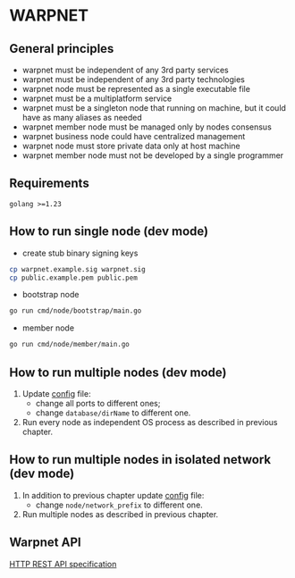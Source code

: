 # WARPNET
## General principles
- warpnet must be independent of any 3rd party services
- warpnet must be independent of any 3rd party technologies
- warpnet node must be represented as a single executable file
- warpnet must be a multiplatform service
- warpnet must be a singleton node that running on machine, but it could have as many aliases as needed
- warpnet member node must be managed only by nodes consensus
- warpnet business node could have centralized management
- warpnet node must store private data only at host machine
- warpnet member node must not be developed by a single programmer
## Requirements
    golang >=1.23

## How to run single node (dev mode)
- create stub binary signing keys
```bash 
cp warpnet.example.sig warpnet.sig 
cp public.example.pem public.pem
```
- bootstrap node
```bash 
go run cmd/node/bootstrap/main.go
```
- member node
```bash 
go run cmd/node/member/main.go
```

## How to run multiple nodes (dev mode)
1. Update [config](./config.yml) file:
   - change all ports to different ones;
   - change `database/dirName` to different one.
2. Run every node as independent OS process
as described in previous chapter.

## How to run multiple nodes in isolated network (dev mode)
1. In addition to previous chapter update [config](./config.yml) file:
    - change `node/network_prefix` to different one.
2. Run multiple nodes as described in previous chapter.

## Warpnet API
[HTTP REST API specification](spec/local-api.yml)

